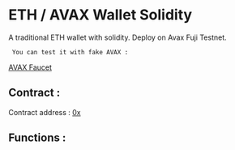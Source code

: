 # ETH / AVAX Wallet Solidity
 A traditional ETH wallet with solidity.
 Deploy on Avax Fuji Testnet.
 
```
 You can test it with fake AVAX : 
```
[AVAX Faucet](https://faucet.avax-test.network/)
 
 
## Contract :
 Contract address : [0x](https://testnet.avascan.info/blockchain/c/tx/0x)
 
 
## Functions :
